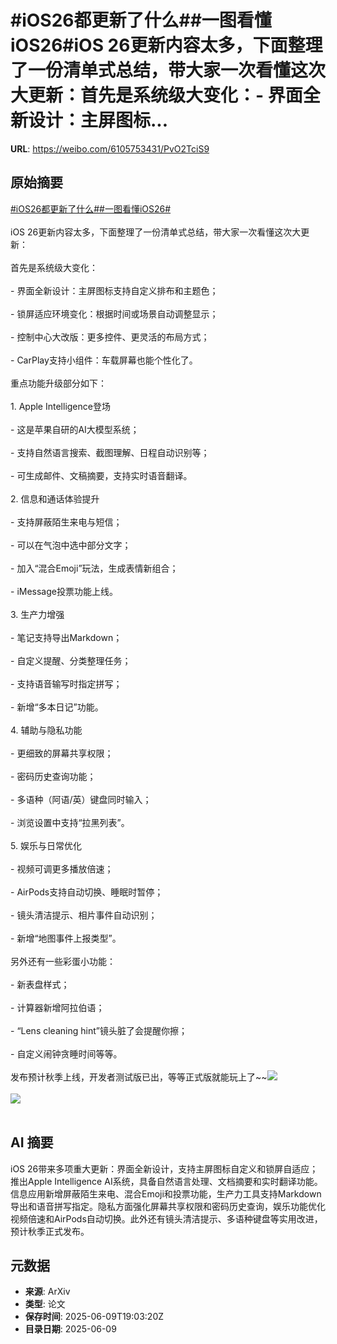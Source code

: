 # #iOS26都更新了什么##一图看懂iOS26#iOS 26更新内容太多，下面整理了一份清单式总结，带大家一次看懂这次大更新：首先是系统级大变化：- 界面全新设计：主屏图标...

**URL**: https://weibo.com/6105753431/PvO2TciS9

## 原始摘要

<a href="https://m.weibo.cn/search?containerid=231522type%3D1%26t%3D10%26q%3D%23iOS26%E9%83%BD%E6%9B%B4%E6%96%B0%E4%BA%86%E4%BB%80%E4%B9%88%23&amp;extparam=%23iOS26%E9%83%BD%E6%9B%B4%E6%96%B0%E4%BA%86%E4%BB%80%E4%B9%88%23" data-hide=""><span class="surl-text">#iOS26都更新了什么#</span></a><a href="https://m.weibo.cn/search?containerid=231522type%3D1%26t%3D10%26q%3D%23%E4%B8%80%E5%9B%BE%E7%9C%8B%E6%87%82iOS26%23&amp;extparam=%23%E4%B8%80%E5%9B%BE%E7%9C%8B%E6%87%82iOS26%23" data-hide=""><span class="surl-text">#一图看懂iOS26#</span></a><br><br>iOS 26更新内容太多，下面整理了一份清单式总结，带大家一次看懂这次大更新：<br><br>首先是系统级大变化：<br><br>- 界面全新设计：主屏图标支持自定义排布和主题色；<br>    <br>- 锁屏适应环境变化：根据时间或场景自动调整显示；<br>    <br>- 控制中心大改版：更多控件、更灵活的布局方式；<br>    <br>- CarPlay支持小组件：车载屏幕也能个性化了。<br>    <br>重点功能升级部分如下：<br><br>1. Apple Intelligence登场<br>    <br>    - 这是苹果自研的AI大模型系统；<br>        <br>    - 支持自然语言搜索、截图理解、日程自动识别等；<br>        <br>    - 可生成邮件、文稿摘要，支持实时语音翻译。<br>        <br>2. 信息和通话体验提升<br>    <br>    - 支持屏蔽陌生来电与短信；<br>        <br>    - 可以在气泡中选中部分文字；<br>        <br>    - 加入“混合Emoji”玩法，生成表情新组合；<br>        <br>    - iMessage投票功能上线。<br>        <br>3. 生产力增强<br>    <br>    - 笔记支持导出Markdown；<br>        <br>    - 自定义提醒、分类整理任务；<br>        <br>    - 支持语音输写时指定拼写；<br>        <br>    - 新增“多本日记”功能。<br>        <br>4. 辅助与隐私功能<br>    <br>    - 更细致的屏幕共享权限；<br>        <br>    - 密码历史查询功能；<br>        <br>    - 多语种（阿语/英）键盘同时输入；<br>        <br>    - 浏览设置中支持“拉黑列表”。<br>        <br>5. 娱乐与日常优化<br>    <br>    - 视频可调更多播放倍速；<br>        <br>    - AirPods支持自动切换、睡眠时暂停；<br>        <br>    - 镜头清洁提示、相片事件自动识别；<br>        <br>    - 新增“地图事件上报类型”。<br>        <br>另外还有一些彩蛋小功能：<br><br>- 新表盘样式；<br>    <br>- 计算器新增阿拉伯语；<br>    <br>- “Lens cleaning hint”镜头脏了会提醒你擦；<br>    <br>- 自定义闹钟贪睡时间等等。<br>      <br>发布预计秋季上线，开发者测试版已出，等等正式版就能玩上了~~<img style="" src="https://tvax2.sinaimg.cn/large/006Fd7o3ly1i29m2i7eufj30p00e2k0d.jpg" referrerpolicy="no-referrer"><br><br><img style="" src="https://tvax4.sinaimg.cn/large/006Fd7o3ly1i29m2npqhoj318g0p010z.jpg" referrerpolicy="no-referrer"><br><br>

## AI 摘要

iOS 26带来多项重大更新：界面全新设计，支持主屏图标自定义和锁屏自适应；推出Apple Intelligence AI系统，具备自然语言处理、文档摘要和实时翻译功能。信息应用新增屏蔽陌生来电、混合Emoji和投票功能，生产力工具支持Markdown导出和语音拼写指定。隐私方面强化屏幕共享权限和密码历史查询，娱乐功能优化视频倍速和AirPods自动切换。此外还有镜头清洁提示、多语种键盘等实用改进，预计秋季正式发布。

## 元数据

- **来源**: ArXiv
- **类型**: 论文
- **保存时间**: 2025-06-09T19:03:20Z
- **目录日期**: 2025-06-09
